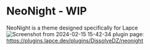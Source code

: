 # NeoNight - WIP
NeoNight is a theme designed specifically for Lapce
﻿![Screenshot from 2024-02-15 15-42-34](https://github.com/DissolveDZ/NeoNight/assets/68782699/093ada5a-6654-4dc5-8adb-fb43e65c9543)
plugin page: https://plugins.lapce.dev/plugins/DissolveDZ/neonight
